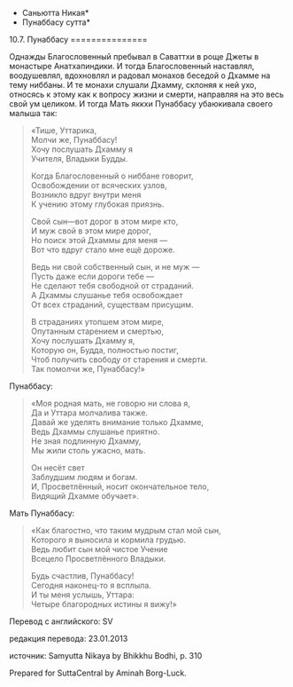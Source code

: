 * Саньютта Никая*
* Пунаббасу сутта*

10\.7\. Пунаббасу
\=\=\=\=\=\=\=\=\=\=\=\=\=\=\=

Однажды Благословенный пребывал в Саваттхи в роще Джеты в монастыре Анатхапиндики\. И тогда Благословенный наставлял, воодушевлял, вдохновлял и радовал монахов беседой о Дхамме на тему ниббаны\. И те монахи слушали Дхамму, склоняя к ней ухо, относясь к этому как к вопросу жизни и смерти, направляя на это весь свой ум целиком\. И тогда Мать яккхи Пунаббасу убаюкивала своего малыша так:

> «Тише, Уттарика,  
> Молчи же, Пунаббасу\!  
> Хочу послушать Дхамму я  
> Учителя, Владыки Будды\.  
>   
> Когда Благословенный о ниббане говорит,  
> Освобождении от всяческих узлов,  
> Возникло вдруг внутри меня  
> К учению этому глубокая приязнь\.  
>   
> Свой сын—вот дорог в этом мире кто,  
> И муж свой в этом мире дорог,  
> Но поиск этой Дхаммы для меня —  
> Вот что вдруг стало мне ещё дороже\.  
>   
> Ведь ни свой собственный сын, и не муж —  
> Пусть даже если дороги тебе —  
> Не сделают тебя свободной от страданий\.  
> А Дхаммы слушанье тебя освобождает  
> От всех страданий, существам присущим\.  
>   
> В страданиях утопшем этом мире,  
> Опутанным старением и смертью,  
> Хочу послушать Дхамму я,  
> Которую он, Будда, полностью постиг,  
> Чтоб получить свободу от старения и смерти\.  
> Так помолчи же, Пунаббасу\!»

Пунаббасу:
> «Моя родная мать, не говорю ни слова я,  
> Да и Уттара молчалива также\.  
> Давай же уделять внимание только Дхамме,  
> Ведь Дхаммы слушанье приятно\.  
> Не зная подлинную Дхамму,  
> Мы жили столь ужасно, мать\.  
>   
> Он несёт свет  
> Заблудшим людям и богам\.  
> И, Просветлённый, носит окончательное тело,  
> Видящий Дхамме обучает»\.

Мать Пунаббасу:
> «Как благостно, что таким мудрым стал мой сын,  
> Которого я выносила и кормила грудью\.  
> Ведь любит сын мой чистое Учение  
> Всецело Просветлённого Владыки\.  
>   
> Будь счастлив, Пунаббасу\!  
> Сегодня наконец\-то я всплыла\.  
> И ты меня услышь, Уттара:  
> Четыре благородных истины я вижу\!»

Перевод с английского: SV

редакция перевода: 23\.01\.2013

источник: Samyutta Nikaya by Bhikkhu Bodhi, p\. 310

Prepared for SuttaCentral by Aminah Borg\-Luck\.